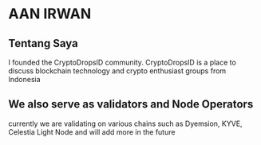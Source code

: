 # AAN IRWAN 

## Tentang Saya
I founded the CryptoDropsID community. CryptoDropsID is a place to discuss blockchain technology and crypto enthusiast groups from Indonesia

## We also serve as validators and Node Operators
currently we are validating on various chains such as Dyemsion, KYVE, Celestia Light Node and will add more in the future

## 
